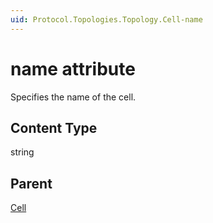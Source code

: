 ```yaml
---
uid: Protocol.Topologies.Topology.Cell-name
---
```


# name attribute

Specifies the name of the cell.

## Content Type

string

## Parent

[Cell](xref:Protocol.Topologies.Topology.Cell)

